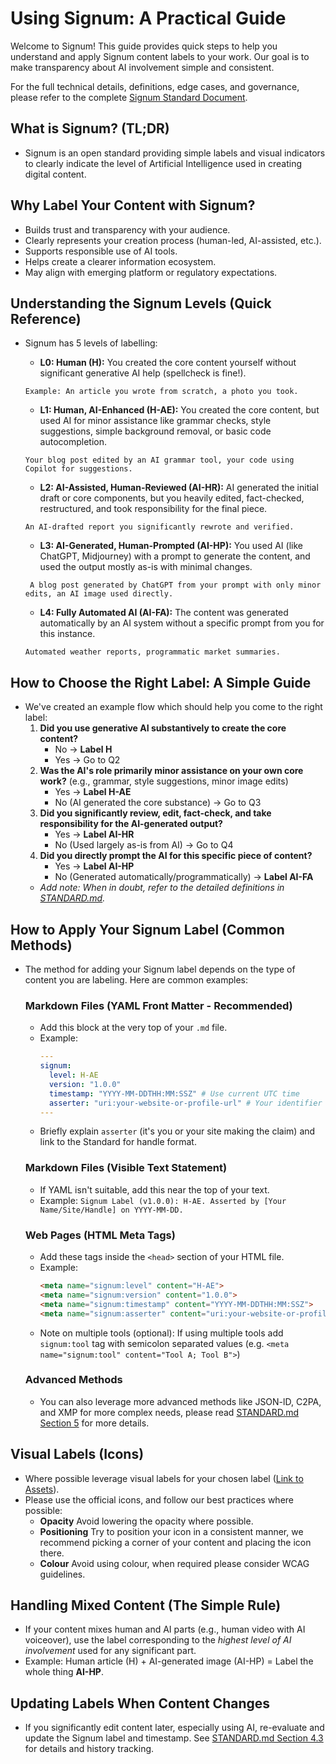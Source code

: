 # Using Signum: A Practical Guide

Welcome to Signum! This guide provides quick steps to help you understand and apply Signum content labels to your work. Our goal is to make transparency about AI involvement simple and consistent.

For the full technical details, definitions, edge cases, and governance, please refer to the complete [Signum Standard Document](docs/STANDARD.md).

## What is Signum? (TL;DR)
* Signum is an open standard providing simple labels and visual indicators to clearly indicate the level of Artificial Intelligence used in creating digital content.

## Why Label Your Content with Signum?
* Builds trust and transparency with your audience.
* Clearly represents your creation process (human-led, AI-assisted, etc.).
* Supports responsible use of AI tools.
* Helps create a clearer information ecosystem.
* May align with emerging platform or regulatory expectations.

## Understanding the Signum Levels (Quick Reference)
* Signum has 5 levels of labelling:

    * **L0: Human (H):** You created the core content yourself without significant generative AI help (spellcheck is fine!). 
    ```
    Example: An article you wrote from scratch, a photo you took.
    ```
    * **L1: Human, AI-Enhanced (H-AE):** You created the core content, but used AI for minor assistance like grammar checks, style suggestions, simple background removal, or basic code autocompletion. 
    ```
    Your blog post edited by an AI grammar tool, your code using Copilot for suggestions.
    ```
    * **L2: AI-Assisted, Human-Reviewed (AI-HR):** AI generated the initial draft or core components, but you heavily edited, fact-checked, restructured, and took responsibility for the final piece. 
    ```
    An AI-drafted report you significantly rewrote and verified.
    ```
    * **L3: AI-Generated, Human-Prompted (AI-HP):** You used AI (like ChatGPT, Midjourney) with a prompt to generate the content, and used the output mostly as-is with minimal changes. 
    ```
     A blog post generated by ChatGPT from your prompt with only minor edits, an AI image used directly.
    ```
    * **L4: Fully Automated AI (AI-FA):** The content was generated automatically by an AI system without a specific prompt from you for this instance. 
    ```
    Automated weather reports, programmatic market summaries.
    ```

## How to Choose the Right Label: A Simple Guide
* We've created an example flow which should help you come to the right label:
    1.  **Did you use generative AI substantively to create the core content?**
        * No -> **Label H**
        * Yes -> Go to Q2
    2.  **Was the AI's role primarily minor assistance on your own core work?** (e.g., grammar, style suggestions, minor image edits)
        * Yes -> **Label H-AE**
        * No (AI generated the core substance) -> Go to Q3
    3.  **Did you significantly review, edit, fact-check, and take responsibility for the AI-generated output?**
        * Yes -> **Label AI-HR**
        * No (Used largely as-is from AI) -> Go to Q4
    4.  **Did you directly prompt the AI for this specific piece of content?**
        * Yes -> **Label AI-HP**
        * No (Generated automatically/programmatically) -> **Label AI-FA**
    * *Add note: When in doubt, refer to the detailed definitions in [STANDARD.md](STANDARD.md#3-signum-label-categories).*

## How to Apply Your Signum Label (Common Methods)
* The method for adding your Signum label depends on the type of content you are labeling. Here are common examples:

    ### Markdown Files (YAML Front Matter - Recommended)
    * Add this block at the very top of your `.md` file.
    * Example:
        ```yaml
        ---
        signum:
          level: H-AE
          version: "1.0.0"
          timestamp: "YYYY-MM-DDTHH:MM:SSZ" # Use current UTC time
          asserter: "uri:your-website-or-profile-url" # Your identifier
        ---
        ```
    * Briefly explain `asserter` (it's you or your site making the claim) and link to the Standard for handle format.

    ### Markdown Files (Visible Text Statement)
    * If YAML isn't suitable, add this near the top of your text.
    * Example:
        `Signum Label (v1.0.0): H-AE. Asserted by [Your Name/Site/Handle] on YYYY-MM-DD.`

    ### Web Pages (HTML Meta Tags)
    * Add these tags inside the `<head>` section of your HTML file.
    * Example:
        ```html
        <meta name="signum:level" content="H-AE">
        <meta name="signum:version" content="1.0.0">
        <meta name="signum:timestamp" content="YYYY-MM-DDTHH:MM:SSZ">
        <meta name="signum:asserter" content="uri:your-website-or-profile-url">
        ```
    * Note on multiple tools (optional): If using multiple tools add `signum:tool` tag with semicolon separated values (e.g. `<meta name="signum:tool" content="Tool A; Tool B">`)

    ### Advanced Methods
    * You can also leverage more advanced methods like JSON-lD, C2PA, and XMP for more complex needs, please read [STANDARD.md Section 5](STANDARD.md#5-technical-specification-metadata-embedding) for more details.

## Visual Labels (Icons)
* Where possible leverage visual labels for your chosen label ([Link to Assets](./assets/icons)).
* Please use the official icons, and follow our best practices where possible:
    * **Opacity** Avoid lowering the opacity where possible.
    * **Positioning** Try to position your icon in a consistent manner, we recommend picking a corner of your content and placing the icon there.
    * **Colour** Avoid using colour, when required please consider WCAG guidelines.

## Handling Mixed Content (The Simple Rule)
* If your content mixes human and AI parts (e.g., human video with AI voiceover), use the label corresponding to the *highest level of AI involvement* used for any significant part.
* Example: Human article (H) + AI-generated image (AI-HP) = Label the whole thing **AI-HP**.

## Updating Labels When Content Changes
* If you significantly edit content later, especially using AI, re-evaluate and update the Signum label and timestamp. See [STANDARD.md Section 4.3](STANDARD.md#43-labeling-modified-content) for details and history tracking.

